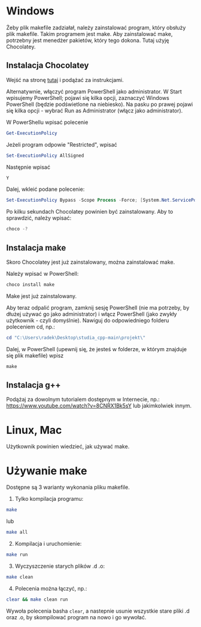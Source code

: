 # Windows

Żeby plik makefile zadziałał, należy zainstalować program, który obsłuży plik makefile. Takim programem jest make.
Aby zainstalować make, potrzebny jest menedżer pakietów, który tego dokona. Tutaj użyję Chocolatey.

## Instalacja Chocolatey

Wejść na stronę [tutaj](https://chocolatey.org/install) i podążać za instrukcjami.

Alternatywnie, włączyć program PowerShell jako administrator. W Start wpisujemy PowerShell; pojawi się kilka opcji, zaznaczyć Windows PowerShell (będzie podświetlone na niebiesko). Na pasku po prawej pojawi się kilka opcji - wybrać Run as Administrator (włącz jako administrator).

W PowerShellu wpisać polecenie

``` powershell
Get-ExecutionPolicy
```

Jeżeli program odpowie "Restricted", wpisać

```powershell
Set-ExecutionPolicy AllSigned
```

Następnie wpisać

```powershell
Y
```

Dalej, wkleić podane polecenie:

```powershell
Set-ExecutionPolicy Bypass -Scope Process -Force; [System.Net.ServicePointManager]::SecurityProtocol = [System.Net.ServicePointManager]::SecurityProtocol -bor 3072; iex ((New-Object System.Net.WebClient).DownloadString('https://community.chocolatey.org/install.ps1'))
```
  
Po kilku sekundach Chocolatey powinien być zainstalowany. Aby to sprawdzić, należy wpisać:

```powershell
choco -?
```

## Instalacja make

Skoro Chocolatey jest już zainstalowany, można zainstalować make.

Należy wpisać w PowerShell:

```powershell
choco install make
```
  
Make jest już zainstalowany.

Aby teraz odpalić program, zamknij sesję PowerShell (nie ma potrzeby, by dłużej używać go jako administrator) i włącz PowerShell (jako zwykły użytkownik - czyli domyślnie). Nawiguj do odpowiedniego folderu poleceniem cd, np.:

```powershell
cd "C:\Users\radek\Desktop\studia_cpp-main\projekt\"
```

Dalej, w PowerShell (upewnij się, że jesteś w folderze, w którym znajduje się plik makefile) wpisz

```powershell
make
```

## Instalacja g++

Podążaj za dowolnym tutorialem dostępnym w Internecie, np.: https://www.youtube.com/watch?v=8CNRX1Bk5sY lub jakimkolwiek innym.

# Linux, Mac

Użytkownik powinien wiedzieć, jak używać make.

# Używanie make

Dostępne są 3 warianty wykonania pliku makefile.

1. Tylko kompilacja programu:

```bash
make
```

lub

```bash
make all
```

2. Kompilacja i uruchomienie:

```bash
make run
```

3. Wyczyszczenie starych plików .d .o:

```bash
make clean
```

4. Polecenia można łączyć, np.:

```bash
clear && make clean run
```

Wywoła polecenia basha `clear`, a nastepnie usunie wszystkie stare pliki .d oraz .o, by skompilować program na nowo i go wywołać.